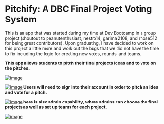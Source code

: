 # Pitchify: A DBC Final Project Voting System

This is an app that was started during my time at Dev Bootcamp in a group project (shoutout to peanutenthusiast, nestro14, garimaj2108, and rnose512 for being great contributors). Upon graduating, I have decided to work on this project a little more and work out the bugs that we did not have the time to fix including the logic for creating new votes, rounds, and teams. 

<strong>This app allows students to pitch their final projects ideas and to vote on the pitches. </strong>

[![image](https://github.com/hanniedong/Pitchify/blob/development-branch/app/assets/images/Screen%20Shot%202017-09-27%20at%205.35.19%20PM.png)](#features)

[![image](https://github.com/hanniedong/Pitchify/blob/development-branch/app/assets/images/Screen%20Shot%202017-09-27%20at%205.35.26%20PM.png)](#features)
<strong> Users will need to sign into their account in order to pitch an idea and vote for a pitch.</strong>

[![image](https://github.com/hanniedong/Pitchify/blob/development-branch/app/assets/images/Screen%20Shot%202017-09-27%20at%205.36.20%20PM.png)](#features)
<strong>here is also admin capability, where admins can choose the final projects as well as set up teams for each project. </strong>

[![image](https://github.com/hanniedong/Pitchify/blob/development-branch/app/assets/images/Screen%20Shot%202017-09-27%20at%205.36.58%20PM.png)](#features)
